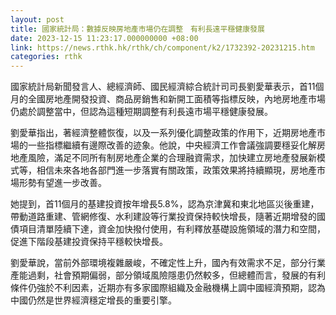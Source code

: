 ```yaml
---
layout: post
title: 國家統計局：數據反映房地產市場仍在調整　有利長遠平穩健康發展
date: 2023-12-15 11:23:17.000000000 +08:00
link: https://news.rthk.hk/rthk/ch/component/k2/1732392-20231215.htm
categories: rthk
---
```


國家統計局新聞發言人、總經濟師、國民經濟綜合統計司司長劉愛華表示，首11個月的全國房地產開發投資、商品房銷售和新開工面積等指標反映，內地房地產市場仍處於調整當中，但認為這種短期調整有利長遠市場平穩健康發展。

劉愛華指出，著經濟整體恢復，以及一系列優化調整政策的作用下，近期房地產市場的一些指標繼續有邊際改善的迹象。他說，中央經濟工作會議強調要穩妥化解房地產風險，滿足不同所有制房地產企業的合理融資需求，加快建立房地產發展新模式等，相信未來各地各部門進一步落實有關政策，政策效果將持續顯現，房地產市場形勢有望進一步改善。

她提到，首11個月的基建投資按年增長5.8%，認為京津冀和東北地區災後重建，帶動道路重建、管網修復、水利建設等行業投資保持較快增長，隨著近期增發的國債項目清單陸續下達，資金加快撥付使用，有利釋放基礎設施領域的潛力和空間，促進下階段基建投資保持平穩較快增長。

劉愛華說，當前外部環境複雜嚴峻，不確定性上升，國內有效需求不足，部分行業產能過剩，社會預期偏弱，部分領域風險隱患仍然較多，但總體而言，發展的有利條件仍強於不利因素，近期亦有多家國際組織及金融機構上調中國經濟預期，認為中國仍然是世界經濟穩定增長的重要引擎。
